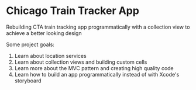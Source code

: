 # Chicago Train Tracker App

Rebuilding CTA train tracking app programmatically with a collection view to achieve a better looking design 

Some project goals:

1. Learn about location services
2. Learn about collection views and building custom cells
3. Learn more about the MVC pattern and creating high quality code
4. Learn how to build an app programmatically instead of with Xcode's storyboard
